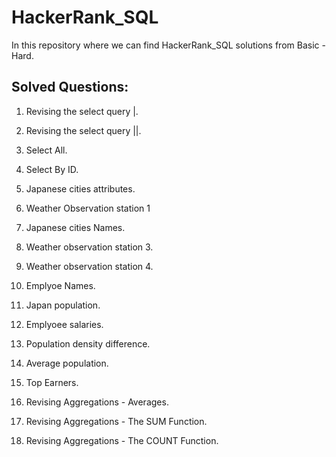 # HackerRank_SQL

In this repository where we can find HackerRank_SQL solutions from Basic - Hard.

## Solved Questions: 

1. Revising the select query |.

2. Revising the select query ||.

3. Select All.

4. Select By ID.

5. Japanese cities attributes.

6. Weather Observation station 1

7. Japanese cities Names.

8. Weather observation station 3.

9. Weather observation station 4.

 10. Emplyoe Names.

 11. Japan population.

 12. Emplyoee salaries.

 13. Population density difference.

 14. Average population.

 15. Top Earners.

 16. Revising Aggregations - Averages.

 17. Revising Aggregations - The SUM Function.

 18. Revising Aggregations - The COUNT Function.

